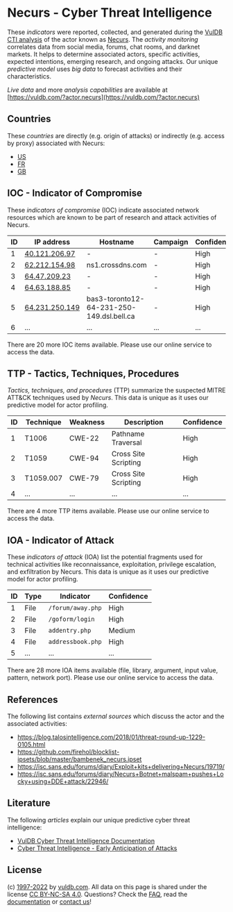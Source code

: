 # Necurs - Cyber Threat Intelligence

These _indicators_ were reported, collected, and generated during the [VulDB CTI analysis](https://vuldb.com/?kb.cti) of the actor known as [Necurs](https://vuldb.com/?actor.necurs). The _activity monitoring_ correlates data from social media, forums, chat rooms, and darknet markets. It helps to determine associated actors, specific activities, expected intentions, emerging research, and ongoing attacks. Our unique _predictive model_ uses _big data_ to forecast activities and their characteristics.

_Live data_ and more _analysis capabilities_ are available at [https://vuldb.com/?actor.necurs](https://vuldb.com/?actor.necurs)

## Countries

These _countries_ are directly (e.g. origin of attacks) or indirectly (e.g. access by proxy) associated with Necurs:

* [US](https://vuldb.com/?country.us)
* [FR](https://vuldb.com/?country.fr)
* [GB](https://vuldb.com/?country.gb)

## IOC - Indicator of Compromise

These _indicators of compromise_ (IOC) indicate associated network resources which are known to be part of research and attack activities of Necurs.

ID | IP address | Hostname | Campaign | Confidence
-- | ---------- | -------- | -------- | ----------
1 | [40.121.206.97](https://vuldb.com/?ip.40.121.206.97) | - | - | High
2 | [62.212.154.98](https://vuldb.com/?ip.62.212.154.98) | ns1.crossdns.com | - | High
3 | [64.47.209.23](https://vuldb.com/?ip.64.47.209.23) | - | - | High
4 | [64.63.188.85](https://vuldb.com/?ip.64.63.188.85) | - | - | High
5 | [64.231.250.149](https://vuldb.com/?ip.64.231.250.149) | bas3-toronto12-64-231-250-149.dsl.bell.ca | - | High
6 | ... | ... | ... | ...

There are 20 more IOC items available. Please use our online service to access the data.

## TTP - Tactics, Techniques, Procedures

_Tactics, techniques, and procedures_ (TTP) summarize the suspected MITRE ATT&CK techniques used by _Necurs_. This data is unique as it uses our predictive model for actor profiling.

ID | Technique | Weakness | Description | Confidence
-- | --------- | -------- | ----------- | ----------
1 | T1006 | CWE-22 | Pathname Traversal | High
2 | T1059 | CWE-94 | Cross Site Scripting | High
3 | T1059.007 | CWE-79 | Cross Site Scripting | High
4 | ... | ... | ... | ...

There are 4 more TTP items available. Please use our online service to access the data.

## IOA - Indicator of Attack

These _indicators of attack_ (IOA) list the potential fragments used for technical activities like reconnaissance, exploitation, privilege escalation, and exfiltration by Necurs. This data is unique as it uses our predictive model for actor profiling.

ID | Type | Indicator | Confidence
-- | ---- | --------- | ----------
1 | File | `/forum/away.php` | High
2 | File | `/goform/login` | High
3 | File | `addentry.php` | Medium
4 | File | `addressbook.php` | High
5 | ... | ... | ...

There are 28 more IOA items available (file, library, argument, input value, pattern, network port). Please use our online service to access the data.

## References

The following list contains _external sources_ which discuss the actor and the associated activities:

* https://blog.talosintelligence.com/2018/01/threat-round-up-1229-0105.html
* https://github.com/firehol/blocklist-ipsets/blob/master/bambenek_necurs.ipset
* https://isc.sans.edu/forums/diary/Exploit+kits+delivering+Necurs/19719/
* https://isc.sans.edu/forums/diary/Necurs+Botnet+malspam+pushes+Locky+using+DDE+attack/22946/

## Literature

The following _articles_ explain our unique predictive cyber threat intelligence:

* [VulDB Cyber Threat Intelligence Documentation](https://vuldb.com/?kb.cti)
* [Cyber Threat Intelligence - Early Anticipation of Attacks](https://www.scip.ch/en/?labs.20201022)

## License

(c) [1997-2022](https://vuldb.com/?kb.changelog) by [vuldb.com](https://vuldb.com/?kb.about). All data on this page is shared under the license [CC BY-NC-SA 4.0](https://creativecommons.org/licenses/by-nc-sa/4.0/). Questions? Check the [FAQ](https://vuldb.com/?kb.faq), read the [documentation](https://vuldb.com/?kb) or [contact us](https://vuldb.com/?contact)!
